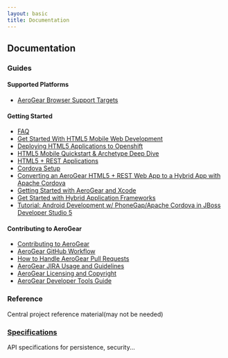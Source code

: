 ```yaml
---
layout: basic
title: Documentation
---
```


## Documentation

### Guides

#### Supported Platforms

* [AeroGear Browser Support Targets](guides/AeroGearBrowserTargets)

#### Getting Started

* [FAQ](guides/FAQ)
* [Get Started With HTML5 Mobile Web Development](guides/GetStartedHTML5MobileWeb)
* [Deploying HTML5 Applications to Openshift](guides/HTML5AppsToOpenshift)
* [HTML5 Mobile Quickstart & Archetype Deep Dive](guides/HTML5MobileQuickstartAndDeepDive)
* [HTML5 + REST Applications](guides/HTML5RESTApps)
* [Cordova Setup](guides/CordovaSetup)
* [Converting an AeroGear HTML5 + REST Web App to a Hybrid App with Apache Cordova](guides/HTML5ToHybridWithCordova)
* [Getting Started with AeroGear and Xcode](guides/GetStartedwithAeroGearandXcode)
* [Get Started with Hybrid Application Frameworks](guides/HybridApplicationFrameworks)
* [Tutorial: Android Development w/ PhoneGap/Apache Cordova in JBoss Developer Studio 5](guides/CordovaAndroidDevJBDS)

#### Contributing to AeroGear

* [Contributing to AeroGear](guides/Contributing)
* [AeroGear GitHub Workflow](guides/GitHubWorkflow)
* [How to Handle AeroGear Pull Requests](guides/AeroGearPullRequests)
* [AeroGear JIRA Usage and Guidelines](guides/JIRAUsage)
* [AeroGear Licensing and Copyright](guides/license)
* [AeroGear Developer Tools Guide](guides/AeroGearDeveloperSetup)

### Reference

Central project reference material(may not be needed)

### [Specifications](specs)

API specifications for persistence, security...
